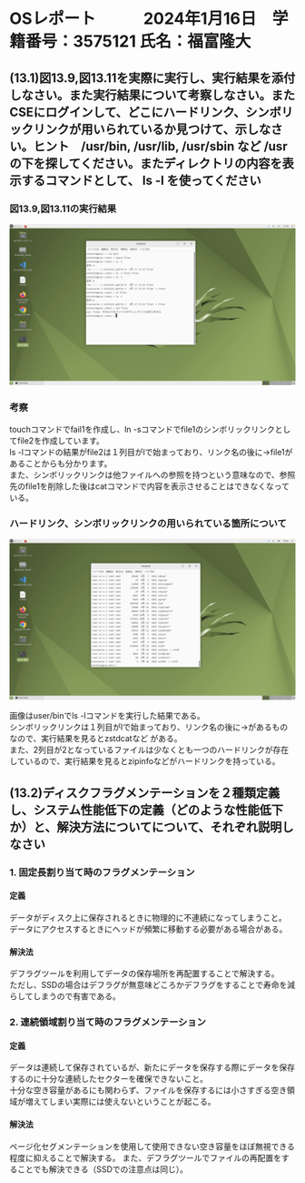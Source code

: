 # OSレポート　　　2024年1月16日　学籍番号：3575121 氏名：福富隆大

## (13.1)図13.9,図13.11を実際に実行し、実行結果を添付しなさい。また実行結果について考察しなさい。またCSEにログインして、どこにハードリンク、シンボリックリンクが用いられているか見つけて、示しなさい。ヒント　/usr/bin, /usr/lib, /usr/sbin など /usr の下を探してください。またディレクトリの内容を表示するコマンドとして、 ls -l を使ってください  

### 図13.9,図13.11の実行結果  

![図13.9,図13.11の実行結果](./task1.png)  

### 考察  

touchコマンドでfail1を作成し、ln -sコマンドでfile1のシンボリックリンクとしてfile2を作成しています。  
ls -lコマンドの結果がfile2は１列目がlで始まっており、リンク名の後に->file1があることからも分かります。  
また、シンボリックリンクは他ファイルへの参照を持つという意味なので、参照先のfile1を削除した後はcatコマンドで内容を表示させることはできなくなっている。  

### ハードリンク、シンボリックリンクの用いられている箇所について  

![user/binでのls -lコマンドの実行結果](./task2.png)

画像はuser/binでls -lコマンドを実行した結果である。  
シンボリックリンクは１列目がlで始まっており、リンク名の後に->があるものなので、実行結果を見るとzstdcatなど がある。  
また、2列目が2となっているファイルは少なくとも一つのハードリンクが存在しているので、実行結果を見るとzipinfoなどがハードリンクを持っている。  

## (13.2)ディスクフラグメンテーションを２種類定義し、システム性能低下の定義（どのような性能低下か）と、解決方法についてについて、それぞれ説明しなさい

### 1. 固定長割り当て時のフラグメンテーション  

#### 定義  

データがディスク上に保存されるときに物理的に不連続になってしまうこと。  
データにアクセスするときにヘッドが頻繁に移動する必要がある場合がある。  

#### 解決法

デフラグツールを利用してデータの保存場所を再配置することで解決する。  
ただし、SSDの場合はデフラグが無意味どころかデフラグをすることで寿命を減らしてしまうので有害である。  

### 2. 連続領域割り当て時のフラグメンテーション  

#### 定義  

データは連続して保存されているが、新たにデータを保存する際にデータを保存するのに十分な連続したセクターを確保できないこと。  
十分な空き容量があるにも関わらず、ファイルを保存するには小さすぎる空き領域が増えてしまい実際には使えないということが起こる。  

#### 解決法

ページ化セグメンテーションを使用して使用できない空き容量をほぼ無視できる程度に抑えることで解決する。
また、デフラグツールでファイルの再配置をすることでも解決できる（SSDでの注意点は同じ）。
